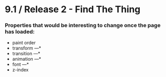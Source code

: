 # 9.1 / Release 2 - Find The Thing

### Properties that would be interesting to change once the page has loaded:
  * paint order 
  * transform —*
  * transition —*
  * animation —*
  * font —*
  * z-index
